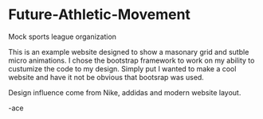 # Future-Athletic-Movement
Mock sports league organization

This is an example website designed to show a masonary grid and sutble micro animations. I chose the bootstrap framework to work on my ability to custumize the code to my design. Simply put I wanted to make a cool website and have it not be obvious that bootsrap was used.

Design influence come from Nike, addidas and modern website layout.

-ace
